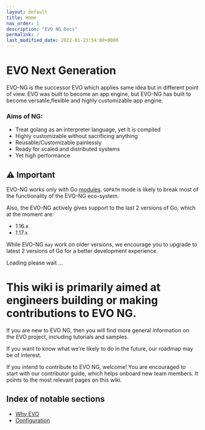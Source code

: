 ```yaml
---
layout: default
title: Home
nav_order: 1
description: "EVO NG Docs"
permalink: /
last_modified_date: 2022-01-23:54:08+0000
---
```

# EVO Next Generation
EVO-NG is the successor EVO which applies same idea but in different point of view. EVO was built to become an app engine, but EVO-NG has built to become versatile,flexible and highly customizable app engine.

### Aims of NG:
- Treat golang as an interpreter language, yet it is compiled
- Highly customizable without sacrificing anything
- Reusable/Customizable painlessly
- Ready for scaled and distributed systems
- Yet high performance

## ⚠️ Important

EVO-NG works only with Go [modules](https://blog.golang.org/using-go-modules). `GOPATH` mode is likely to break most of the functionality of the EVO-NG eco-system.

Also, the EVO-NG actively gives support to the last 2 versions of Go, which at the moment are:

- 1.16.x
- 1.17.x

While EVO-NG `may` work on older versions, we encourage you to upgrade to latest 2 versions of Go for a better development experience.


Loading please wait ...


# This wiki is primarily aimed at engineers building or making contributions to EVO NG.

If you are new to EVO NG, then you will find more general information on the EVO project, including tutorials and samples.

If you want to know what we're likely to do in the future, our roadmap may be of interest.

If you intend to contribute to EVO NG, welcome! You are encouraged to start with our contributor guide, which helps onboard new team members. It points to the most relevant pages on this wiki.

## Index of notable sections

- [Why EVO](https://getevo.github.io/evo-ng/docs/why-evo/)
- [Configuration](https://getevo.github.io/evo-ng/docs/configuration/)
